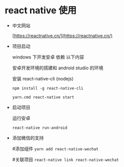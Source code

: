 # react native 使用

- 中文网站

  [https://reactnative.cn/](https://reactnative.cn/)

- 项目启动

  windows 下开发安卓 依赖 以下内容

  安卓开发环境的搭建和 android studio 的环境

  安装 react-native-cli (nodejs)

  `npm install -g react-native-cli`

  `yarn.cmd react-native start`

- 启动项目

  运行安卓

  `react-native run-android`

- 添加微信的支持

  #添加组件
  `yarn add react-native-wechat`

  #关联项目
  `react-native link react-native-wechat`
